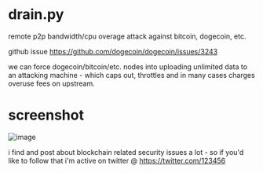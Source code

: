 # drain.py
remote p2p bandwidth/cpu overage attack against bitcoin, dogecoin, etc.

github issue https://github.com/dogecoin/dogecoin/issues/3243

we can force dogecoin/bitcoin/etc. nodes into uploading unlimited data to an attacking machine - which caps out, throttles and in many cases charges overuse fees on upstream.

# screenshot
![image](https://user-images.githubusercontent.com/38997186/231598310-a5a06a8c-33ac-4f72-893c-89d2d2f97279.png)

i find and post about blockchain related security issues a lot - so if you'd like to follow that i'm active on twitter @ https://twitter.com/123456
